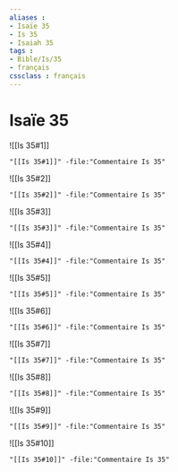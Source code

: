 ```yaml
---
aliases : 
- Isaïe 35
- Is 35
- Isaiah 35
tags : 
- Bible/Is/35
- français
cssclass : français
---
```


# Isaïe 35

![[Is 35#1]]

```query
"[[Is 35#1]]" -file:"Commentaire Is 35"
```

![[Is 35#2]]

```query
"[[Is 35#2]]" -file:"Commentaire Is 35"
```

![[Is 35#3]]

```query
"[[Is 35#3]]" -file:"Commentaire Is 35"
```

![[Is 35#4]]

```query
"[[Is 35#4]]" -file:"Commentaire Is 35"
```

![[Is 35#5]]

```query
"[[Is 35#5]]" -file:"Commentaire Is 35"
```

![[Is 35#6]]

```query
"[[Is 35#6]]" -file:"Commentaire Is 35"
```

![[Is 35#7]]

```query
"[[Is 35#7]]" -file:"Commentaire Is 35"
```

![[Is 35#8]]

```query
"[[Is 35#8]]" -file:"Commentaire Is 35"
```

![[Is 35#9]]

```query
"[[Is 35#9]]" -file:"Commentaire Is 35"
```

![[Is 35#10]]

```query
"[[Is 35#10]]" -file:"Commentaire Is 35"
```

